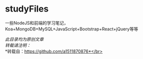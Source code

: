 # studyFiles
一些NodeJS和前端的学习笔记，Koa+MongoDB+MySQL+JavaScript+Bootstrap+React+jQuery等等

*此目录均为原创文章*</br>
*转载请注明：*</br>
*转载自：https://github.com/a1511870876*</br>
